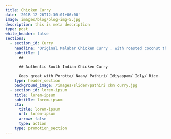 ```yaml
---
title: Chicken Curry
date: '2018-12-26T12:30:01+06:00'
image: images/blog/blog-img-5.jpg
description: this is meta description
type: post
white_header: false
sections:
  - section_id: Curry
    headline: 'Original Malabar Chicken Curry , with roasted coconut thick gravy.'
    subtitle: |
      ##

      ## Authentic South Indian Chicken Curry

      Goes great with Porotta/ Naan/ Pathiri/ Idiyappam/ Idly/ Rice. 
    type: header_section
    background_image: /images/slider/pathiri ckn curry.jpg
  - section_id: lorem-ipsum
    title: lorem-ipsum
    subtitle: lorem-ipsum
    cta:
      title: lorem-ipsum
      url: lorem-ipsum
      arrow: false
      type: action
    type: promotion_section
---
```

